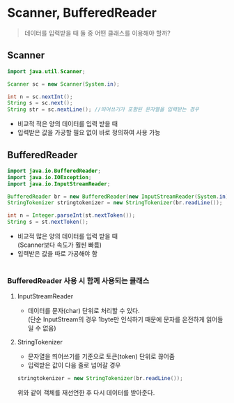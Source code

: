 # Scanner, BufferedReader

> 데이터를 입력받을 때 둘 중 어떤 클래스를 이용해야 할까?

##  Scanner
```java
import java.util.Scanner;

Scanner sc = new Scanner(System.in);

int n = sc.nextInt();
String s = sc.next();
String str = sc.nextLine(); //띄어쓰기가 포함된 문자열을 입력받는 경우
```
 - 비교적 적은 양의 데이터를 입력 받을 때
 - 입력받은 값을 가공할 필요 없이 바로 정의하여 사용 가능

 ## BufferedReader
 ```java
 import java.io.BufferedReader;
 import java.io.IOException;
 import java.io.InputStreamReader;

 BufferedReader br = new BufferedReader(new InputStreamReader(System.in));
 StringTokenizer stringtokenizer = new StringTokenizer(br.readLine());

 int n = Integer.parseInt(st.nextToken());
 String s = st.nextToken();
 ```

- 비교적 많은 양의 데이터를 입력 받을 때
<br> (Scanner보다 속도가 훨씬 빠름)
- 입력받은 값을 따로 가공해야 함
<br><br>

### BufferedReader 사용 시 함께 사용되는 클래스

1. InputStreamReader
   - 데이터를 문자(char) 단위로 처리할 수 있다.
   <br> (단순 InputStream의 경우 1byte만 인식하기 때문에 문자를 온전하게 읽어들일 수 없음)

 2. StringTokenizer
     - 문자열을 띄어쓰기를 기준으로 토큰(token) 단위로 끊어줌
     - 입력받은 값이 다음 줄로 넘어갈 경우   
    ```java 
    stringtokenizer = new StringTokenizer(br.readLine());
    ```
    위와 같이 객체를 재선언한 후 다시 데이터를 받아준다.